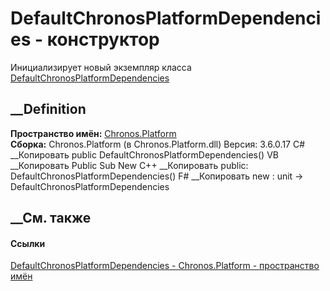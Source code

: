 # DefaultChronosPlatformDependencies - конструктор
Инициализирует новый экземпляр класса
[DefaultChronosPlatformDependencies](T_Chronos_Platform_DefaultChronosPlatformDependencies.htm)
##  __Definition
 **Пространство имён:** [Chronos.Platform](N_Chronos_Platform.htm)  
 **Сборка:** Chronos.Platform (в Chronos.Platform.dll) Версия: 3.6.0.17
C# __Копировать
     public DefaultChronosPlatformDependencies()
VB __Копировать
     Public Sub New
C++ __Копировать
     public:
    DefaultChronosPlatformDependencies()
F# __Копировать
     new : unit -> DefaultChronosPlatformDependencies
##  __См. также
#### Ссылки
[DefaultChronosPlatformDependencies -
](T_Chronos_Platform_DefaultChronosPlatformDependencies.htm)
[Chronos.Platform - пространство имён](N_Chronos_Platform.htm)
